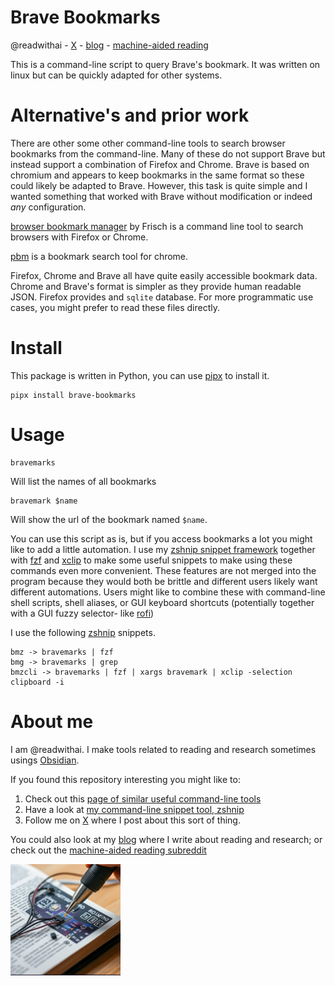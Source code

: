 # Brave Bookmarks
@readwithai - [X](https://x.com/readwithai) - [blog](https://readwithai.substack.com/) - [machine-aided reading]()

This is a command-line script to query Brave's bookmark. It was written on linux but can be quickly adapted for other systems.

# Alternative's and prior work
There are other some other command-line tools to search browser bookmarks from the command-line. Many of these do not support Brave but instead support a combination of Firefox and Chrome. Brave is based on chromium and appears to keep bookmarks in the same format so these could likely be adapted to Brave. However, this task is quite simple and I wanted something that worked with Brave without modification or indeed *any* configuration.

[browser bookmark manager](https://github.com/crunchtime-ali/browser-bookmark-manager) by  Frisch is a command line tool to search browsers with Firefox or Chrome.

[pbm](https://github.com/westurner/pbm) is a bookmark search tool for chrome.

Firefox, Chrome and Brave all have quite easily accessible bookmark data. Chrome and Brave's format is simpler as they provide human readable JSON. Firefox provides and `sqlite` database. For more programmatic use cases, you might prefer to read these files directly.

# Install
This package is written in Python, you can use [pipx](https://github.com/pypa/pipx) to install it.

```
pipx install brave-bookmarks
```

# Usage
```
bravemarks
```

Will list the names of all bookmarks

```
bravemark $name
```

Will show the url of the bookmark named `$name`.


You can use this script as is, but if you access bookmarks a lot you might like to add a little automation. I use my [zshnip snippet framework](https://github.com/facetframer/zshnip) together with [fzf](https://github.com/junegunn/fzf) and [xclip](https://github.com/astrand/xclip) to make some useful snippets to make using these commands even more convenient. These features are not merged into the program because they would both be brittle and different users likely want different automations. Users might like to combine these with command-line shell scripts, shell aliases, or GUI keyboard shortcuts (potentially together with a GUI fuzzy selector- like [rofi](https://github.com/adi1090x/rofi))

I use the following [zshnip](https://github.com/facetframer/zshnip) snippets.

```
bmz -> bravemarks | fzf
bmg -> bravemarks | grep
bmzcli -> bravemarks | fzf | xargs bravemark | xclip -selection clipboard -i
```

# About me
I am @readwithai. I make tools related to reading and research sometimes usings [Obsidian](https://readwithai.substack.com/p/what-exactly-is-obsidian
).

If you found this repository interesting you might like to:
1. Check out this [page of similar useful command-line tools](https://readwithai.substack.com/p/my-productivity-tools)
2. Have a look at [my command-line snippet tool, zshnip](https://github.com/facetframer/zshnip)
3. Follow me on [X](https//x.com/readwithai) where I post about this sort of thing.

You could also look at my [blog](https://readwithai.substack.com/) where I write about reading and research; or check out the [machine-aided reading subreddit](https://www.reddit.com/r/machineAidedReading/)

![readwithai logo](logo.png)
